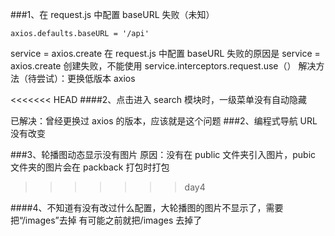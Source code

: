###1、在 request.js 中配置 baseURL 失败（未知）

```
axios.defaults.baseURL = '/api'
```

service = axios.create
在 request.js 中配置 baseURL 失败的原因是 service = axios.create 创建失败，不能使用 service.interceptors.request.use（）
解决方法（待尝试）：更换低版本 axios

<<<<<<< HEAD
####2、点击进入 search 模块时，一级菜单没有自动隐藏

已解决：曾经更换过 axios 的版本，应该就是这个问题
###2、编程式导航 URL 没有改变

###3、轮播图动态显示没有图片
原因：没有在 public 文件夹引入图片，pubic 文件夹的图片会在 packback 打包时打包

> > > > > > > day4

####4、不知道有没有改过什么配置，大轮播图的图片不显示了，需要把“/images”去掉
有可能之前就把/images 去掉了
